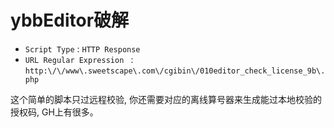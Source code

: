 # ybbEditor破解
- ``Script Type`` : ``HTTP Response``
- ``URL Regular Expression ``  : ``http:\/\/www\.sweetscape\.com\/cgibin\/010editor_check_license_9b\.php``

这个简单的脚本只过远程校验, 你还需要对应的离线算号器来生成能过本地校验的授权码, GH上有很多。